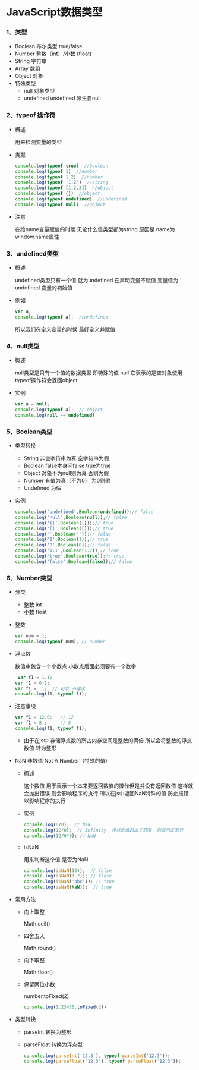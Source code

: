 # JavaScript数据类型

### 1、类型

+ Boolean  布尔类型   true/false
+ Number    整数（int）/小数 (float)
+ String   字符串
+ Array    数组
+ Object    对象
+ 特殊类型
  + null    对象类型
  + undefined    undefined   派生自null

### 2、typeof 操作符

+ 概述

  用来检测变量的类型

+ 类型

  ```javascript
  console.log(typeof true)  //boolean
  console.log(typeof 1)  //number
  console.log(typeof 1.2)  //number
  console.log(typeof '1.2')  //string
  console.log(typeof [1,2,3])  //object
  console.log(typeof {})  //object
  console.log(typeof undefined)  //undefined
  console.log(typeof null)  //object
  ```

+ 注意

  在给name变量赋值的时候 无论什么值类型都为string  原因是 name为window.name属性 

### 3、undefined类型

+ 概述

  undefined类型只有一个值 就为undefined  在声明变量不赋值  变量值为undefined  变量的初始值

+ 例如

  ```javascript
  var a;
  console.log(typeof a);  //undefined
  ```

  所以我们在定义变量的时候 最好定义并赋值



### 4、null类型

+ 概述

  null类型是只有一个值的数据类型   即特殊的值 null  它表示的是空对象使用typeof操作符会返回object

+ 实例

  ```javascript
  var a = null;
  console.log(typeof a);  // object
  console.log(null == undefined)
  ```



### 5、Boolean类型

+ 类型转换

  + String  非空字符串为真  空字符串为假
  + Boolean   false本身问false  true为true
  + Object 对象不为null则为真 否则为假
  + Number  有值为真（不为0）  为0则假
  + Undefined    为假

+ 实例

  ```javascript
  console.log('undefined',Boolean(undefined));// false
  console.log('null',Boolean(null));// false
  console.log('{}',Boolean({}));// true
  console.log('[]',Boolean([]));// true
  console.log('',Boolean(''));// false
  console.log('1',Boolean(1));// true
  console.log('0',Boolean(0));// false
  console.log('1.1',Boolean(1.1));// true
  console.log('true',Boolean(true));// true
  console.log('false',Boolean(false));// false
  ```



### 6、Number类型

+ 分类

  + 整数  int
  + 小数 float

+ 整数

  ```javascript
  var num = 1;
  console.log(typeof num); // number
  ```

+ 浮点数

  数值中包含一个小数点 小数点后面必须要有一个数字

  ```javascript
   var f1 = 1.1;
  var f1 = 0.1;
  var f1 = .1;  // 可以 不建议
  console.log(f1, typeof f1);
  ```

+ 注意事项

  ```javascript
  var f1 = 12.0;   // 12
  var f1 = 8.;     // 8
  console.log(f1, typeof f1);  
  ```

  + 由于在js中 存储浮点数的所占内存空间是整数的俩倍 所以会将整数的浮点数值 转为整形

+ NaN 非数值 Not  A Number（特殊的值）

  + 概述  

    这个数值 用于表示一个本来要返回数值的操作但是并没有返回数值 这样就会抛出错误 则会影响程序的执行 所以在js中返回NaN特殊的值 防止报错以影响程序的执行

  + 实例

    ```javascript
    console.log(0/0);  // NaN
    console.log(12/0);  // Infinity  浮点数值超出了范围  则显示正无穷
    console.log(12/0*0); // NaN
    ```

  + isNaN   

    用来判断这个值 是否为NaN  

    ```javascript
    console.log(isNaN(10));  // false
    console.log(isNaN(1.2)); // flase
    console.log(isNaN('abc')); // true
    console.log(isNaN(NaN));  // true
    ```

+ 常用方法

  + 向上取整

    Math.ceil()

  + 四舍五入

    Math.round()

  + 向下取整

    Math.floor()

  + 保留两位小数

    number.toFixed(2)

    ```javascript
    console.log(1.23456.toFixed(2))
    ```

    

+ 类型转换

  + parseInt  转换为整形

  + parseFloat   转换为浮点型

    ```javascript
    console.log(parseInt('12.3'), typeof parseInt('12.3'));
    console.log(parseFloat('12.3'), typeof parseFloat('12.3'));
    ```

